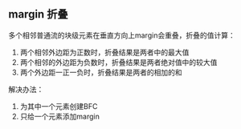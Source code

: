 
## margin 折叠
多个相邻普通流的块级元素在垂直方向上margin会重叠，折叠的值计算：
1. 两个相邻外边距为正数时，折叠结果是两者中的最大值
2. 两个相邻的外边距为负数时，折叠结果是两者绝对值中的较大值
3. 两个外边距一正一负时，折叠结果是两者的相加的和

解决办法：
1. 为其中一个元素创建BFC
2. 只给一个元素添加margin
